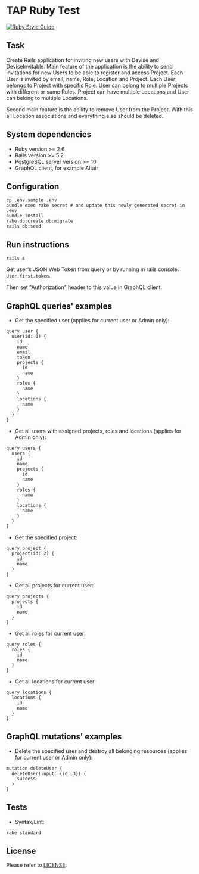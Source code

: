 # TAP Ruby Test

[![Ruby Style Guide](https://img.shields.io/badge/code_style-standard-brightgreen.svg)](https://github.com/testdouble/standard)

## Task

Create Rails application for inviting new users with Devise and DeviseInvitable. Main feature of
the application is the ability to send invitations for new Users to be able to register and access
Project. Each User is invited by email, name, Role, Location and Project. Each User belongs to
Project with specific Role. User can belong to multiple Projects with different or same Roles.
Project can have multiple Locations and User can belong to multiple Locations.

Second main feature is the ability to remove User from the Project. With this all Location
associations and everything else should be deleted.

## System dependencies

* Ruby version >= 2.6
* Rails version >= 5.2
* PostgreSQL server version >= 10
* GraphQL client, for example Altair

## Configuration

```
cp .env.sample .env
bundle exec rake secret # and update this newly generated secret in .env
bundle install
rake db:create db:migrate
rails db:seed
```

## Run instructions

```
rails s
```

Get user's JSON Web Token from query or by running in rails console: ```User.first.token```.

Then set "Authorization" header to this value in GraphQL client.

## GraphQL queries' examples

* Get the specified user (applies for current user or Admin only):
```
query user {
  user(id: 1) {
    id
    name
    email
    token
    projects {
      id
      name
    }
    roles {
      name
    }
    locations {
      name
    }
  }
}
```

* Get all users with assigned projects, roles and locations (applies for Admin only):
```
query users {
  users {
    id
    name
    projects {
      id
      name
    }
    roles {
      name
    }
    locations {
      name
    }
  }
}
```

* Get the specified project:
```
query project {
  project(id: 2) {
    id
    name
  }
}
```

* Get all projects for current user:
```
query projects {
  projects {
    id
    name
  }
}
```

* Get all roles for current user:
```
query roles {
  roles {
    id
    name
  }
}
```

* Get all locations for current user:
```
query locations {
  locations {
    id
    name
  }
}
```

## GraphQL mutations' examples

* Delete the specified user and destroy all belonging resources (applies for current user or Admin only):
```
mutation deleteUser {
  deleteUser(input: {id: 3}) {
    success
  }
}
```

## Tests

* Syntax/Lint:
```
rake standard
```

## License

Please refer to [LICENSE](LICENSE).
